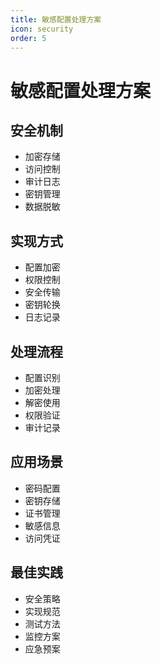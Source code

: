```yaml
---
title: 敏感配置处理方案
icon: security
order: 5
---
```


# 敏感配置处理方案

## 安全机制
- 加密存储
- 访问控制
- 审计日志
- 密钥管理
- 数据脱敏

## 实现方式
- 配置加密
- 权限控制
- 安全传输
- 密钥轮换
- 日志记录

## 处理流程
- 配置识别
- 加密处理
- 解密使用
- 权限验证
- 审计记录

## 应用场景
- 密码配置
- 密钥存储
- 证书管理
- 敏感信息
- 访问凭证

## 最佳实践
- 安全策略
- 实现规范
- 测试方法
- 监控方案
- 应急预案
